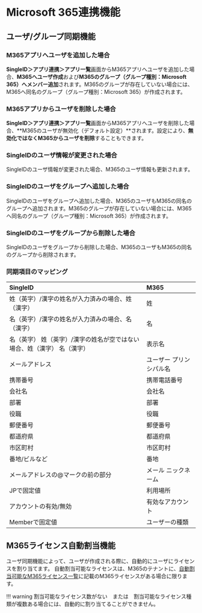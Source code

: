 # Microsoft 365連携機能
## ユーザ/グループ同期機能
### M365アプリへユーザを追加した場合
**SingleID＞アプリ連携＞アプリ一覧**画面からM365アプリへユーザを追加した場合、**M365へユーザ作成**および**M365のグループ（グループ種別：Microsoft 365）へメンバー追加**されます。M365のグループが存在していない場合には、M365へ同名のグループ（グループ種別：Microsoft 365）が作成されます。

### M365アプリからユーザを削除した場合
**SingleID＞アプリ連携＞アプリ一覧**画面からM365アプリへユーザを削除した場合、**M365のユーザが無効化（デフォルト設定）**されます。設定により、**無効化ではなくM365からユーザを削除**することもできます。

### SingleIDのユーザ情報が変更された場合
SingleIDのユーザ情報が変更された場合、M365のユーザ情報も更新されます。

### SingleIDのユーザをグループへ追加した場合
SingleIDのユーザをグループへ追加した場合、M365のユーザもM365の同名のグループへ追加されます。M365のグループが存在していない場合には、M365へ同名のグループ（グループ種別：Microsoft 365）が作成されます。

### SingleIDのユーザをグループから削除した場合
SingleIDのユーザをグループから削除した場合、M365のユーザもM365の同名のグループから削除されます。

### 同期項目のマッピング
| **SingleID** | **M365** |
| :-- | :-- |
| 姓（英字）/漢字の姓名が入力済みの場合、姓（漢字） | 姓 |
| 名（英字）/漢字の姓名が入力済みの場合、名（漢字） | 名 |
| 名（英字） 姓（英字）/漢字の姓名が空ではない場合、姓（漢字） 名（漢字） | 表示名 |
| メールアドレス | ユーザー プリンシパル名 |
| 携帯番号 | 携帯電話番号 |
| 会社名 | 会社名 |
| 部署 | 部署 |
| 役職 | 役職 |
| 郵便番号 | 郵便番号 |
| 都道府県 | 都道府県 |
| 市区町村 | 市区町村 |
| 番地/ビルなど | 番地 |
| メールアドレスの@マークの前の部分 | メール ニックネーム |
| JPで固定値 | 利用場所 |
| アカウントの有効/無効 | 有効なアカウント |
| Memberで固定値 | ユーザーの種類 |

## M365ライセンス自動割当機能
ユーザ同期機能によって、ユーザが作成される際に、自動的にユーザにライセンスを割り当てます。
自動割当可能なライセンスは、M365のテナントに、[自動割当可能なM365ライセンス一覧](microsoft_365_autoassign.md)に記載のM365ライセンスがある場合に限ります。

!!! warning
	割当可能なライセンス数がない　または　割当可能なライセンス種類が複数ある場合には、自動的に割り当てることができません。


 
